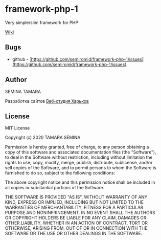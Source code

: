 ﻿# framework-php-1

Very simple/slim framework for PHP


[Wiki](https://github.com/semiromid/framework-php-1/wiki)







## Bugs
  * github - [https://github.com/semiromid/framework-php-1/issues](https://github.com/semiromid/framework-php-1/issues) 

## Author
SEMINA TAMARA


Разработка сайтов [Веб-студия Харьков](https://web-studio.kh.ua)


## License
MIT License

Copyright (c) 2020 TAMARA SEMINA

Permission is hereby granted, free of charge, to any person obtaining a copy
of this software and associated documentation files (the "Software"), to deal
in the Software without restriction, including without limitation the rights
to use, copy, modify, merge, publish, distribute, sublicense, and/or sell
copies of the Software, and to permit persons to whom the Software is
furnished to do so, subject to the following conditions:

The above copyright notice and this permission notice shall be included in all
copies or substantial portions of the Software.

THE SOFTWARE IS PROVIDED "AS IS", WITHOUT WARRANTY OF ANY KIND, EXPRESS OR
IMPLIED, INCLUDING BUT NOT LIMITED TO THE WARRANTIES OF MERCHANTABILITY,
FITNESS FOR A PARTICULAR PURPOSE AND NONINFRINGEMENT. IN NO EVENT SHALL THE
AUTHORS OR COPYRIGHT HOLDERS BE LIABLE FOR ANY CLAIM, DAMAGES OR OTHER
LIABILITY, WHETHER IN AN ACTION OF CONTRACT, TORT OR OTHERWISE, ARISING FROM,
OUT OF OR IN CONNECTION WITH THE SOFTWARE OR THE USE OR OTHER DEALINGS IN THE
SOFTWARE.